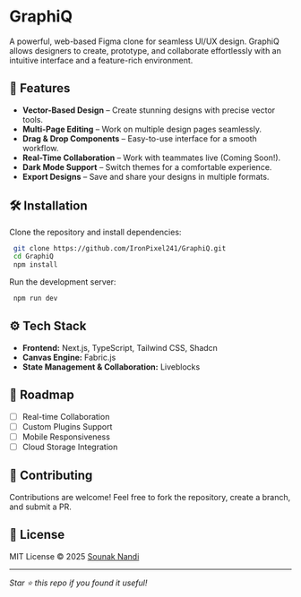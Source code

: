 # GraphiQ

A powerful, web-based Figma clone for seamless UI/UX design. GraphiQ allows designers to create, prototype, and collaborate effortlessly with an intuitive interface and a feature-rich environment.

## 🚀 Features
- **Vector-Based Design** – Create stunning designs with precise vector tools.
- **Multi-Page Editing** – Work on multiple design pages seamlessly.
- **Drag & Drop Components** – Easy-to-use interface for a smooth workflow.
- **Real-Time Collaboration** – Work with teammates live (Coming Soon!).
- **Dark Mode Support** – Switch themes for a comfortable experience.
- **Export Designs** – Save and share your designs in multiple formats.


## 🛠️ Installation
Clone the repository and install dependencies:
```sh
 git clone https://github.com/IronPixel241/GraphiQ.git
 cd GraphiQ
 npm install
```

Run the development server:
```sh
 npm run dev
```

## ⚙️ Tech Stack
- **Frontend:** Next.js, TypeScript, Tailwind CSS, Shadcn
- **Canvas Engine:** Fabric.js
- **State Management & Collaboration:** Liveblocks

## 🎯 Roadmap
- [ ] Real-time Collaboration
- [ ] Custom Plugins Support
- [ ] Mobile Responsiveness
- [ ] Cloud Storage Integration

## 🤝 Contributing
Contributions are welcome! Feel free to fork the repository, create a branch, and submit a PR.

## 📜 License
MIT License © 2025 [Sounak Nandi](https://github.com/IronPixel241)

---
_Star ⭐ this repo if you found it useful!_

